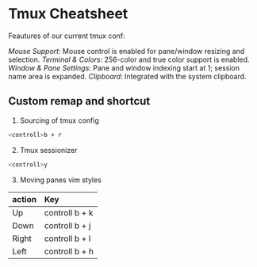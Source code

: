 # Tmux Cheatsheet

Feautures of our current tmux conf:

*Mouse Support*: Mouse control is enabled for pane/window resizing and selection.
*Terminal & Colors*: 256-color and true color support is enabled.
*Window & Pane Settings*: Pane and window indexing start at 1; session name area is expanded.
*Clipboard*: Integrated with the system clipboard.

## Custom remap and shortcut

1. Sourcing of tmux config
```bash
<controll>b + r
```
2. Tmux sessionizer
```bash
<controll>y
```
3. Moving panes vim styles

| action   | Key              |
|:---------|:-----------------|
| Up       | controll b + k   |
| Down     | controll b + j   |
| Right    | controll b + l   |
| Left     | controll b + h   |
